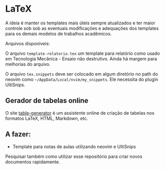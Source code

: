 # LaTeX
A ideia é manter os templates mais úteis sempre atualizados e ter maior controle sob sob as eventuais modificações e adequações dos templates para os demais modelos de trabalhos acadêmicos.

Arquivos disponíveis:

O arquivo `template-relatorio.tex` um template para relatório como usado em Tecnologia Mecânica - Ensaio não destrutivo.
Ainda há margem para melhorias do arquivo.

O arquivo `tex.snippets` deve ser colocado em algum diretório no path do neovim como `~/AppData/Local/nvim/my_snippets`. Ele necessita do plugin UltiSnips.

## Gerador de tabelas online

O site [table-generator](https://tablesgenerator.com/latex_tables) é um
assistente online de criação de tabelas nos formatos LaTeX, HTML, Markdown, etc.

## A fazer:

- Template para notas de aulas utilizando neovim e UltiSnips


Pesquisar também como utilizar esse repositório para criar novos documentos rapidamente.
